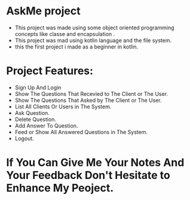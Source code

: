 # AskMe project
- This project was made using some object oriented programming concepts
  like classe and encapsulation .
- This project was mad using kotlin language and the file system.
- this the first project i made as a beginner in kotlin.
# Project Features:
- Sign Up And Login
- Show The Questions That Recevied to The Client or The User.
- Show The Questions That Asked by The Client or The User.
- List All Clients Or Users in The System.
- Ask Question.
- Delete Question.
- Add Answer To Question.
- Feed or Show All Answered Questions in The System.
- Logout.
# If You Can Give Me Your Notes And Your Feedback Don't Hesitate to Enhance My Peoject.
